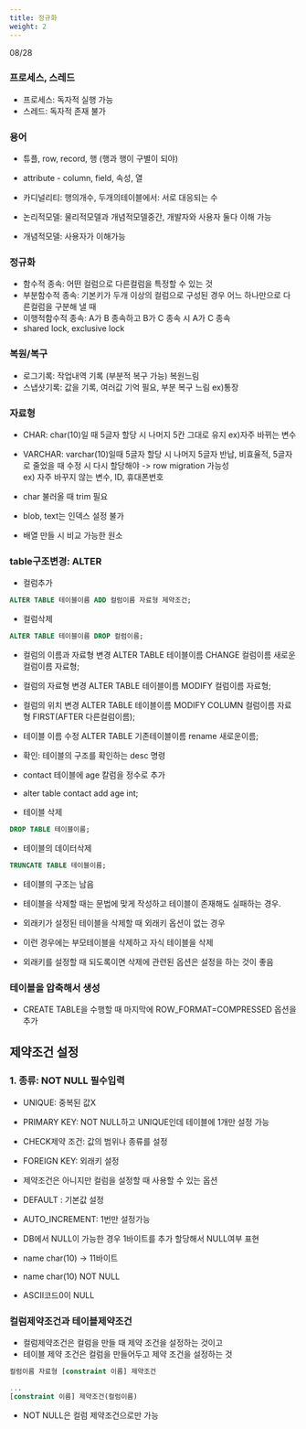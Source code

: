 ```yaml
---
title: 정규화
weight: 2
---
```



08/28
### 프로세스, 스레드
* 프로세스: 독자적 실행 가능
* 스레드: 독자적 존재 불가

### 용어
* 튜플, row, record, 행 (행과 행이 구별이 되야)
* attribute - column, field,  속성, 열
* 카디널리티: 행의개수, 두개의테이블에서: 서로 대응되는 수

* 논리적모델: 물리적모델과 개념적모델중간, 개발자와 사용자 둘다 이해 가능
* 개념적모델: 사용자가 이해가능

### 정규화
* 함수적 종속: 어떤 컬럼으로 다른컬럼을 특정할 수 있는 것
* 부분함수적 종속: 기본키가 두개 이상의 컬럼으로 구성된 경우 어느 하나만으로 다른컬럼을 구분해 낼 때
* 이행적함수적 종속: A가 B 종속하고 B가 C 종속 시 A가 C 종속
* shared lock, exclusive lock

### 복원/복구
* 로그기록: 작업내역 기록 (부분적 복구 가능) 복원느림
* 스냅샷기록: 값을 기록, 여러값 기억 필요, 부분 복구 느림 ex)통장 

### 자료형
* CHAR: char(10)일 때 5글자 할당 시 나머지 5칸 그대로 유지 ex)자주 바뀌는 변수
* VARCHAR:  varchar(10)일때 5글자 할당 시 나머지 5글자 반납, 비효율적, 5글자로 줄었을 때 수정 시 다시 할당해야 -> row migration 가능성 <br>
ex) 자주 바꾸지 않는 변수, ID, 휴대폰번호
* char 불러올 때 trim 필요

* blob, text는 인덱스 설정 불가
* 배열 만들 시 비교 가능한 원소

### table구조변경: ALTER

* 컬럼추가
```sql 
ALTER TABLE 테이블이름 ADD 컬럼이름 자료형 제약조건;
```

* 컬럼삭제
```sql
ALTER TABLE 테이블이름 DROP 컬럼이름;
```

* 컬럼의 이름과 자료형 변경
ALTER TABLE 테이블이름 CHANGE 컬럼이름 새로운컬럼이름 자료형;

* 컬럼의 자료형 변경
ALTER TABLE 테이블이름 MODIFY 컬럼이름 자료형;

* 컬럼의 위치 변경
ALTER TABLE 테이블이름 MODIFY COLUMN 컬럼이름 자료형 FIRST(AFTER 다른컬럼이름);

* 테이블 이름 수정
ALTER TABLE 기존테이블이름 rename 새로운이름;

*  확인: 테이블의 구조를 확인하는 desc 명령

* contact 테이블에 age 칼럼을 정수로 추가
* alter table contact add age int;

* 테이블 삭제
```sql
DROP TABLE 테이블이름;
```

* 테이블의 데이터삭제
```sql 
TRUNCATE TABLE 테이블이름;
```
* 테이블의 구조는 남음

* 테이블을 삭제할 때는 문법에 맞게 작성하고 테이블이 존재해도 실패하는 경우.
* 외래키가 설정된 테이블을 삭제할 때 외래키 옵션이 없는 경우
* 이런 경우에는 부모테이블을 삭제하고 자식 테이블을 삭제
* 외래키를 설정할 때 되도록이면 삭제에 관련된 옵션은 설정을 하는 것이 좋음

### 테이블을 압축해서 생성
* CREATE TABLE을 수행할 때 마지막에 ROW_FORMAT=COMPRESSED 옵션을 추가

## 제약조건 설정
### 1. 종류: NOT NULL 필수입력 
* UNIQUE: 중복된 값X
* PRIMARY KEY: NOT NULL하고 UNIQUE인데 테이블에 1개만 설정 가능
* CHECK제약 조건: 값의 범위나 종류를 설정
* FOREIGN KEY: 외래키 설정

* 제약조건은 아니지만 컬럼을 설정할 때 사용할 수 있는 옵션
* DEFAULT : 기본값 설정
* AUTO_INCREMENT: 1번만 설정가능

* DB에서 NULL이 가능한 경우 1바이트를 추가 할당해서 NULL여부 표현
* name char(10) -> 11바이트
* name char(10) NOT NULL
* ASCII코드0이 NULL

### 컬럼제약조건과 테이블제약조건
* 컬럼제약조건은 컬럼을 만들 때 제약 조건을 설정하는 것이고
* 테이블 제약 조건은 컬럼을 만들어두고 제약 조건을 설정하는 것

```sql
컬럼이름 자료형 [constraint 이름] 제약조건

...
[constraint 이름] 제약조건(컬럼이름)
```
* NOT NULL은 컬럼 제약조건으로만 가능
